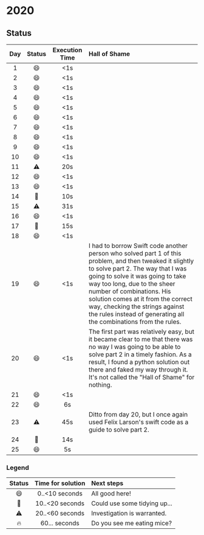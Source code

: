 # 2020
## Status

| Day | Status | Execution Time | Hall of Shame |
| :---: | :---: | :---: | :--- |
| 1 | :smile: | <1s |
| 2 | :smile: | <1s |
| 3 | :smile: | <1s |
| 4 | :smile: | <1s |
| 5 | :smile: | <1s |
| 6 | :smile: | <1s |
| 7 | :smile: | <1s |
| 8 | :smile: | <1s |
| 9 | :smile: | <1s |
| 10 | :smile: | <1s |
| 11 | :warning: | 20s |
| 12 | :smile: | <1s |
| 13 | :smile: | <1s |
| 14 | :eyes: | 10s |
| 15 | :warning: | 31s |
| 16 | :smile: | <1s |
| 17 | :eyes: | 15s |
| 18 | :smile: | <1s |
| 19 | :smile: | <1s | I had to borrow Swift code another person who solved part 1 of this problem, and then tweaked it slightly to solve part 2. The way that I was going to solve it was going to take way too long, due to the sheer number of combinations. His solution comes at it from the correct way, checking the strings against the rules instead of generating all the combinations from the rules. |
| 20 | :smile: | <1s | The first part was relatively easy, but it became clear to me that there was no way I was going to be able to solve part 2 in a timely fashion. As a result, I found a python solution out there and faked my way through it. It's not called the "Hall of Shame" for nothing. |
| 21 | :smile: | <1s |
| 22 | :smile: | 6s |
| 23 | :warning: | 45s | Ditto from day 20, but I once again used Felix Larson's swift code as a guide to solve part 2. |
| 24 | :eyes: | 14s |
| 25 | :smile: | 5s |

### Legend

| Status | Time for solution | Next steps |
| :---: | :---: | :--- |
| :smile: | 0..<10 seconds | All good here! |
| :eyes: | 10..<20 seconds | Could use some tidying up... |
| :warning: | 20..<60 seconds | Investigation is warranted. |
| :fire: | 60... seconds | Do you see me eating mice? |
